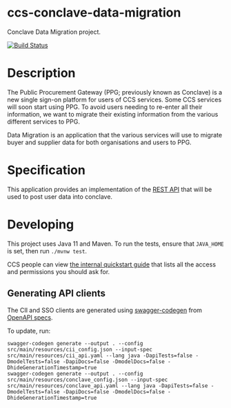 # ccs-conclave-data-migration
Conclave Data Migration project.

[![Build Status](https://app.travis-ci.com/Crown-Commercial-Service/ccs-conclave-data-migration.svg?branch=develop)](https://app.travis-ci.com/Crown-Commercial-Service/ccs-conclave-data-migration)

# Description

The Public Procurement Gateway (PPG; previously known as Conclave) is a new single sign-on platform for users of CCS services. Some CCS services will soon start using PPG. To avoid users needing to re-enter all their information, we want to migrate their existing information from the various different services to PPG.

Data Migration is an application that the various services will use to migrate buyer and supplier data for both organisations and users to PPG.

# Specification
This application provides an implementation of the [REST API](https://app.swaggerhub.com/apis/miahnanu/datamigration/1.0.0-oas3#/datamigration/app.migrateOrg) that will be used to post user data into conclave.

# Developing

This project uses Java 11 and Maven. To run the tests, ensure that `JAVA_HOME` is set, then run `./mvnw test`.

CCS people can view [the internal quickstart guide](https://crowncommercialservice.atlassian.net/wiki/spaces/CON/pages/3373465612) that lists all the access and permissions you should ask for.

## Generating API clients

The CII and SSO clients are generated using [swagger-codegen](https://github.com/swagger-api/swagger-codegen) from [OpenAPI specs](src/main/resources). 

To update, run:

```
swagger-codegen generate --output . --config src/main/resources/cii_config.json --input-spec src/main/resources/cii_api.yaml --lang java -DapiTests=false -DmodelTests=false -DapiDocs=false -DmodelDocs=false -DhideGenerationTimestamp=true
swagger-codegen generate --output . --config src/main/resources/conclave_config.json --input-spec src/main/resources/conclave_api.yaml --lang java -DapiTests=false -DmodelTests=false -DapiDocs=false -DmodelDocs=false -DhideGenerationTimestamp=true
```
